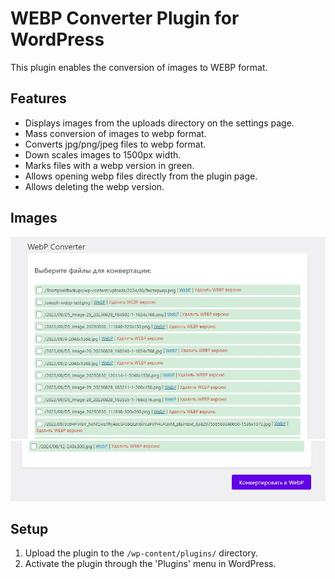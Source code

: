 # WEBP Converter Plugin for WordPress

This plugin enables the conversion of images to WEBP format.

## Features

- Displays images from the uploads directory on the settings page.
- Mass conversion of images to webp format.
- Converts jpg/png/jpeg files to webp format.
- Down scales images to 1500px width.
- Marks files with a webp version in green.
- Allows opening webp files directly from the plugin page.
- Allows deleting the webp version.

## Images

![top](https://raw.githubusercontent.com/lxgf/wordpress-webp-converter/master/previews/top.jpg)
![bottom](https://raw.githubusercontent.com/lxgf/wordpress-webp-converter/master/previews/bottom.jpg)

## Setup

1. Upload the plugin to the `/wp-content/plugins/` directory.
2. Activate the plugin through the 'Plugins' menu in WordPress.
